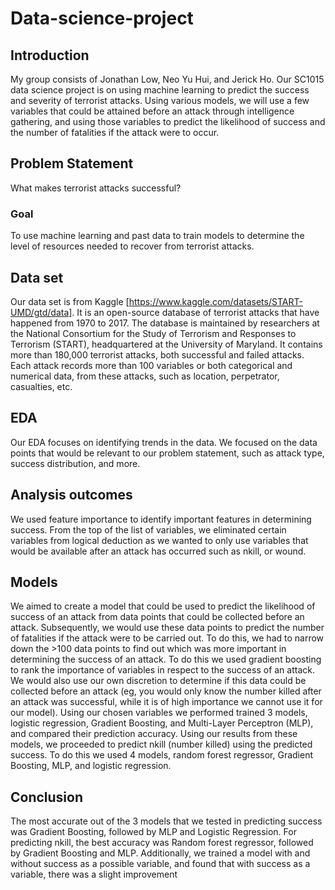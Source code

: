 # Data-science-project

## Introduction

My group consists of Jonathan Low, Neo Yu Hui, and Jerick Ho. Our SC1015 data science project is on using machine learning to predict the success and severity of terrorist attacks. Using various models, we will use a few variables that could be attained before an attack through intelligence gathering, and using those variables to predict the likelihood of success and the number of fatalities if the attack were to occur.

## Problem Statement
What makes terrorist attacks successful?​

### Goal
To use machine learning and past data to train models to determine the level of resources needed to recover from terrorist attacks.

## Data set

Our data set is from Kaggle [https://www.kaggle.com/datasets/START-UMD/gtd/data]. It is an open-source database of terrorist attacks that have happened from 1970 to 2017. The database is maintained by researchers at the National Consortium for the Study of Terrorism and Responses to Terrorism (START), headquartered at the University of Maryland. It contains more than 180,000 terrorist attacks, both successful and failed attacks. Each attack records more than 100 variables or both categorical and numerical data, from these attacks, such as location, perpetrator, casualties, etc.

## EDA
Our EDA focuses on identifying trends in the data. We focused on the data points that would be relevant to our problem statement, such as attack type, success distribution, and more.

## Analysis outcomes
We used feature importance to identify important features in determining success. From the top of the list of variables, we eliminated certain variables from logical deduction as we wanted to only use variables that would be available after an attack has occurred such as nkill, or wound.

## Models

We aimed to create a model that could be used to predict the likelihood of success of an attack from data points that could be collected before an attack. Subsequently, we would use these data points to predict the number of fatalities if the attack were to be carried out. To do this, we had to narrow down the >100 data points to find out which was more important in determining the success of an attack. To do this we used gradient boosting to rank the importance of variables in respect to the success of an attack. We would also use our own discretion to determine if this data could be collected before an attack (eg, you would only know the number killed after an attack was successful, while it is of high importance we cannot use it for our model). Using our chosen variables we performed trained 3 models, logistic regression, Gradient Boosting, and Multi-Layer Perceptron (MLP), and compared their prediction accuracy. Using our results from these models, we proceeded to predict nkill (number killed) using the predicted success. To do this we used 4 models, random forest regressor, Gradient Boosting, MLP, and logistic regression.  

## Conclusion
The most accurate out of the 3 models that we tested in predicting success was Gradient Boosting, followed by MLP and Logistic Regression. For predicting nkill, the best accuracy was Random forest regressor, followed by Gradient Boosting and MLP. Additionally, we trained a model with and without success as a possible variable, and found that with success as a variable, there was a slight improvement
